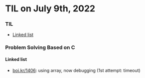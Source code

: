# **TIL on July 9th, 2022**

### TIL
- [Linked list](../../../Languages/C/linked-list-07-07-2022.md)

### Problem Solving Based on C
#### Linked list
- [boj.kr/1406](../../../Problem%20Solving/boj/Linked%20list/1406-07-08-2022.cpp): using array, now debugging (1st attempt: timeout)